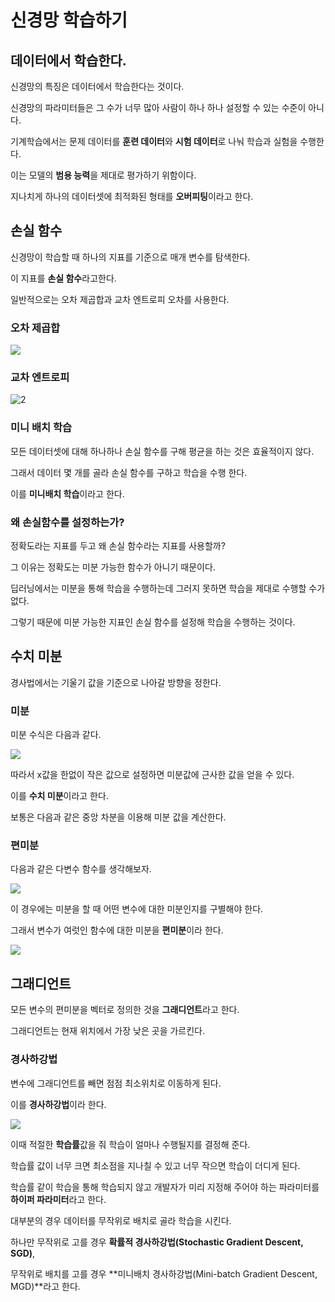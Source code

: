 # 신경망 학습하기
## 데이터에서 학습한다.
신경망의 특징은 데이터에서 학습한다는 것이다.

신경망의 파라미터들은 그 수가 너무 많아 사람이 하나 하나 설정할 수 있는 수준이 아니다.

기계학습에서는 문제 데이터를 **훈련 데이터**와 **시험 데이터**로 나눠 학습과 실험을 수행한다.

이는 모델의 **범용 능력**을 제대로 평가하기 위함이다.

지나치게 하나의 데이터셋에 최적화된 형태를 **오버피팅**이라고 한다.

## 손실 함수
신경망이 학습할 때 하나의 지표를 기준으로 매개 변수를 탐색한다.

이 지표를 **손실 함수**라고한다.

일반적으로는 오차 제곱합과 교차 엔트로피 오차를 사용한다.

### 오차 제곱합

![](https://cdn.corporatefinanceinstitute.com/assets/sum-of-squares3-300x120.png)
  
### 교차 엔트로피

![2](https://user-images.githubusercontent.com/56903243/116270163-d2103d00-a7b9-11eb-844f-c6a551e7e2d8.png)
  
### 미니 배치 학습
모든 데이터셋에 대해 하나하나 손실 함수를 구해 평균을 하는 것은 효율적이지 않다.

그래서 데이터 몇 개를 골라 손실 함수를 구하고 학습을 수행 한다.

이를 **미니배치 학습**이라고 한다.

### 왜 손실함수를 설정하는가?
정확도라는 지표를 두고 왜 손실 함수라는 지표를 사용할까?

그 이유는 정확도는 미분 가능한 함수가 아니기 때문이다.

딥러닝에서는 미분을 통해 학습을 수행하는데 그러지 못하면 학습을 제대로 수행할 수가 없다.

그렇기 때문에 미분 가능한 지표인 손실 함수를 설정해 학습을 수행하는 것이다.

## 수치 미분
경사법에서는 기울기 값을 기준으로 나아갈 방향을 정한다.

### 미분
미분 수식은 다음과 같다.

![](https://wikimedia.org/api/rest_v1/media/math/render/svg/88349812ad8e22727ed7e2f3280a5b6b8e970ef6)

따라서 x값을 한없이 작은 값으로 설정하면 미분값에 근사한 값을 얻을 수 있다.

이를 **수치 미분**이라고 한다.

보통은 다음과 같은 중앙 차분을 이용해 미분 값을 계산한다.

### 편미분
다음과 같은 다변수 함수를 생각해보자.

![](https://wikimedia.org/api/rest_v1/media/math/render/svg/028579be25b95d7ea02beb6d3e0cec42ea600358)

이 경우에는 미분을 할 때 어떤 변수에 대한 미분인지를 구별해야 한다.

그래서 변수가 여럿인 함수에 대한 미분을 **편미분**이라 한다.

![](https://wikimedia.org/api/rest_v1/media/math/render/svg/592f7c49852acb0db33f15b42b050e4415749e62)

## 그래디언트
모든 변수의 편미분을 벡터로 정의한 것을 **그래디언트**라고 한다.

그래디언트는 현재 위치에서 가장 낮은 곳을 가르킨다.

### 경사하강법
변수에 그래디언트를 빼면 점점 최소위치로 이동하게 된다.

이를 **경사하강법**이라 한다.

![](https://wikimedia.org/api/rest_v1/media/math/render/svg/dda3670f8a8996a0d3bf80856bb4a166cc8db6d4)

이때 적절한 **학습률**값을 줘 학습이 얼마나 수행될지를 결정해 준다.

학습률 값이 너무 크면 최소점을 지나칠 수 있고 너무 작으면 학습이 더디게 된다.

학습률 같이 학습을 통해 학습되지 않고 개발자가 미리 지정해 주어야 하는 파라미터를 **하이퍼 파라미터**라고 한다.

대부분의 경우 데이터를 무작위로 배치로 골라 학습을 시킨다.

하나만 무작위로 고를 경우 **확률적 경사하강법(Stochastic Gradient Descent, SGD)**,

무작위로 배치를 고를 경우 **미니배치 경사하강법(Mini-batch Gradient Descent, MGD)**라고 한다.

